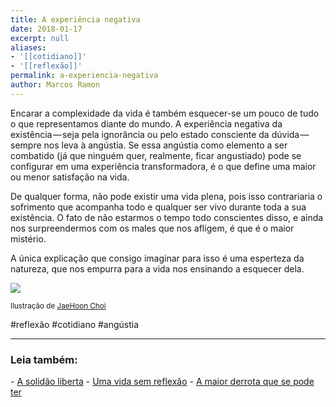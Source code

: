 ```yaml
---
title: A experiência negativa
date: 2018-01-17
excerpt: null
aliases:
- '[[cotidiano]]'
- '[[reflexão]]'
permalink: a-experiencia-negativa
author: Marcos Ramon
---
```

Encarar a complexidade da vida é também esquecer-se um pouco de tudo o que representamos diante do mundo. A experiência negativa da existência — seja pela ignorância ou pelo estado consciente da dúvida — sempre nos leva à angústia. Se essa angústia como elemento a ser combatido (já que ninguém quer, realmente, ficar angustiado) pode se configurar em uma experiência transformadora, é o que define uma maior ou menor satisfação na vida.

De qualquer forma, não pode existir uma vida plena, pois isso contrariaria o sofrimento que acompanha todo e qualquer ser vivo durante toda a sua existência. O fato de não estarmos o tempo todo conscientes disso, e ainda nos surpreendermos com os males que nos afligem, é que é o maior mistério.

A única explicação que consigo imaginar para isso é uma esperteza da natureza, que nos empurra para a vida nos ensinando a esquecer dela.

![](https://cdn-images-1.medium.com/max/800/0*x8xKBPKZ53CV3Ugg.jpg)

<small>Ilustração de <a href="https://www.behance.net/plato_o">JaeHoon Choi</a></small>

#reflexão #cotidiano #angústia

---




<h3>Leia também:</h3>
- <a href="/a-solidao-liberta">A solidão liberta</a>
- <a href="/uma-vida-sem-reflexao">Uma vida sem reflexão</a>
- <a href="/a-maior-derrota-que-se-pode-ter">A maior derrota que se pode ter</a>
